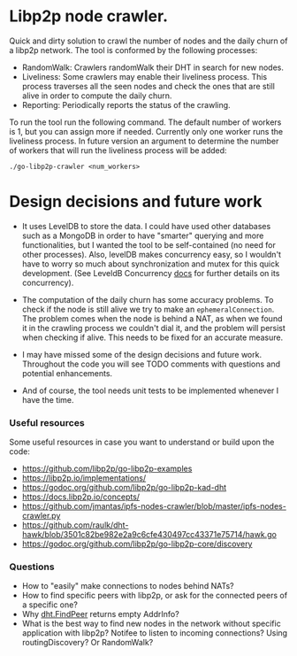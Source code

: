 # Libp2p node crawler.
Quick and dirty solution to crawl the number of nodes and the
daily churn of a libp2p network. The tool is conformed by the following
processes:

* RandomWalk: Crawlers randomWalk their DHT in search for new nodes.
* Liveliness: Some crawlers may enable their liveliness process. This process
traverses all the seen nodes and check the ones that are still alive in order
to compute the daily churn.
* Reporting: Periodically reports the status of the crawling.

To run the tool run the following command. The default number of workers is 1, but
you can assign more if needed. Currently only one worker runs the liveliness process.
In future version an argument to determine the number of workers that will run
the liveliness process will be added:

```
./go-libp2p-crawler <num_workers>
```

# Design decisions and future work

* It uses LevelDB to store the data. I could have used other databases such as a MongoDB
in order to have "smarter" querying and more functionalities, but I wanted the tool to
be self-contained (no need for other processes). Also, levelDB makes concurrency easy,
so I wouldn't have to worry so much about synchronization and mutex for this quick
development.
(See LeveldB Concurrency [docs](https://github.com/google/leveldb/blob/master/doc/index.md) for further
details on its concurrency).

* The computation of the daily churn has some accuracy problems. To check if the node
is still alive we try to make an `ephemeralConnection`. The problem comes when the node
is behind a NAT, as when we found it in the crawling process we couldn't dial it, and the
problem will persist when checking if alive. This needs to be fixed for an accurate measure.

* I may have missed some of the design decisions and future work.
Throughout the code you will see TODO comments with questions and potential enhancements.

* And of course, the tool needs unit tests to be implemented whenever I have the time.

### Useful resources
Some useful resources in case you want to understand or build upon the code:
* https://github.com/libp2p/go-libp2p-examples
* https://libp2p.io/implementations/
* https://godoc.org/github.com/libp2p/go-libp2p-kad-dht
* https://docs.libp2p.io/concepts/
* https://github.com/jmantas/ipfs-nodes-crawler/blob/master/ipfs-nodes-crawler.py
* https://github.com/raulk/dht-hawk/blob/3501c82be982e2a9c6cfe430497cc43371e75714/hawk.go
* https://godoc.org/github.com/libp2p/go-libp2p-core/discovery

### Questions
* How to "easily" make connections to nodes behind NATs?
* How to find specific peers with libp2p, or ask for the connected peers of a specific one?
* Why [dht.FindPeer](https://godoc.org/github.com/libp2p/go-libp2p-kad-dht#IpfsDHT.FindPeer) 
returns empty AddrInfo?
* What is the best way to find new nodes in the network without specific application with libp2p?
Notifee to listen to incoming connections? Using routingDiscovery? Or RandomWalk?


